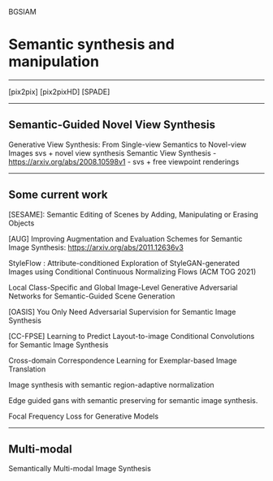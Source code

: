 BGSIAM

# Semantic synthesis and manipulation

---
[pix2pix]
[pix2pixHD]
[SPADE]

---

## Semantic-Guided Novel View Synthesis

Generative View Synthesis: From Single-view Semantics to Novel-view Images svs + novel view synthesis
Semantic View Synthesis - https://arxiv.org/abs/2008.10598v1 - svs + free viewpoint renderings

---

## Some current work

[SESAME]: Semantic Editing of Scenes by Adding, Manipulating or Erasing Objects

[AUG] Improving Augmentation and Evaluation Schemes for Semantic Image Synthesis: https://arxiv.org/abs/2011.12636v3

StyleFlow : Attribute-conditioned Exploration of StyleGAN-generated Images using Conditional Continuous Normalizing Flows (ACM TOG 2021)

Local Class-Specific and Global Image-Level Generative Adversarial Networks for Semantic-Guided Scene Generation

[OASIS] You Only Need Adversarial Supervision for Semantic Image Synthesis

[CC-FPSE] Learning to Predict Layout-to-image Conditional Convolutions for Semantic Image Synthesis

Cross-domain Correspondence Learning for Exemplar-based Image Translation

Image synthesis with semantic region-adaptive normalization

Edge guided gans with semantic preserving for semantic image synthesis.

Focal Frequency Loss for Generative Models

---

## Multi-modal

Semantically Multi-modal Image Synthesis
